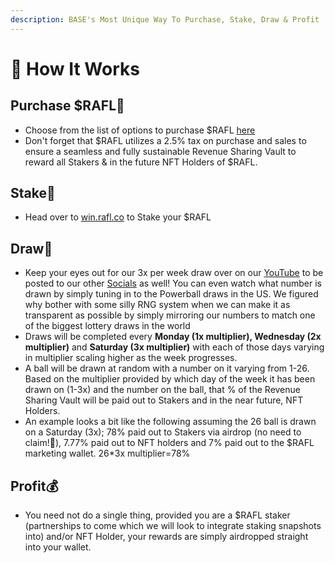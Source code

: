 ```yaml
---
description: BASE's Most Unique Way To Purchase, Stake, Draw & Profit
---
```


# 🧠 How It Works

## Purchase $RAFL🫰

* Choose from the list of options to purchase $RAFL [here](welcome/links.md#trade)
* Don't forget that $RAFL utilizes a 2.5% tax on purchase and sales to ensure a seamless and fully sustainable Revenue Sharing Vault to reward all Stakers & in the future NFT Holders of $RAFL.

## Stake🥩

* Head over to [win.rafl.co](https://win.rafl.co/) to Stake your $RAFL

## Draw🎲

* Keep your eyes out for our 3x per week draw over on our [YouTube](https://www.youtube.com/@RAFLLiveDraws) to be posted to our other [Socials](welcome/links.md#socials) as well! You can even watch what number is drawn by simply tuning in to the Powerball draws in the US. We figured why bother with some silly RNG system when we can make it as transparent as possible by simply mirroring our numbers to match one of the biggest lottery draws in the world
* Draws will be completed every **Monday (1x multiplier), Wednesday (2x multiplier)** and **Saturday (3x multiplier)** with each of those days varying in multiplier scaling higher as the week progresses.
* A ball will be drawn at random with a number on it varying from 1-26. Based on the multiplier provided by which day of the week it has been drawn on (1-3x) and the number on the ball, that % of the Revenue Sharing Vault will be paid out to Stakers and in the near future, NFT Holders.
* An example looks a bit like the following assuming the 26 ball is drawn on a Saturday (3x); 78% paid out to Stakers via airdrop (no need to claim!🙌), 7.77% paid out to NFT holders and 7% paid out to the $RAFL marketing wallet. 26\*3x multiplier=78%

## Profit💰

* You need not do a single thing, provided you are a $RAFL staker (partnerships to come which we will look to integrate staking snapshots into) and/or NFT Holder, your rewards are simply airdropped straight into your wallet.
